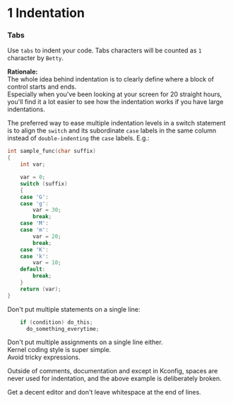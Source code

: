 # 1 Indentation

### Tabs

Use `tabs` to indent your code.
Tabs characters will be counted as `1` character by `Betty`.

**Rationale:**  
The whole idea behind indentation is to clearly define where a block of control starts and ends.  
Especially when you've been looking at your screen for 20 straight hours, you'll find it a lot easier to see how the indentation works if you have large indentations.

The preferred way to ease multiple indentation levels in a switch statement is to align the `switch` and its subordinate `case` labels in the same column instead of `double-indenting` the `case` labels.  E.g.:

```C
int sample_func(char suffix)
{
	int var;

	var = 0;
	switch (suffix)
	{
	case 'G':
	case 'g':
		var = 30;
		break;
	case 'M':
	case 'm':
		var = 20;
		break;
	case 'K':
	case 'k':
		var = 10;
	default:
		break;
	}
	return (var);
}
```

Don't put multiple statements on a single line:

```C
	if (condition) do_this;
	  do_something_everytime;
```

Don't put multiple assignments on a single line either.  
Kernel coding style is super simple.  
Avoid tricky expressions.

Outside of comments, documentation and except in Kconfig, spaces are never used for indentation, and the above example is deliberately broken.

Get a decent editor and don't leave whitespace at the end of lines.